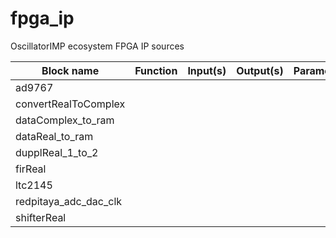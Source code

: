 # fpga_ip
OscillatorIMP ecosystem FPGA IP sources

|     Block name      | Function | Input(s) | Output(s)   | Parameter(s)   | Driver |
|---------------------|----------|----------|-------------|----------------|--------|
|ad9767               |          |          |             |                |        |
|convertRealToComplex |          |             |                |        |
|dataComplex_to_ram   |          |          |             |                |        |
|dataReal_to_ram      |          |          |             |                |        |
|dupplReal_1_to_2     |          |          |             |                |        |
|firReal              |          |          |             |                |        |
|ltc2145              |          |          |             |                |        |
|redpitaya_adc_dac_clk|         |          |             |                |        |
|shifterReal          |         |          |             |                |        |

